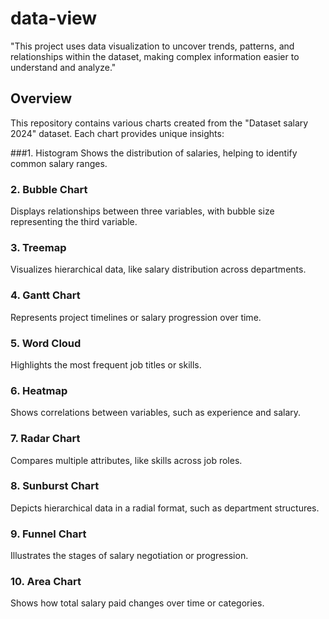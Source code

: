 # data-view

"This project uses data visualization to uncover trends, patterns, and relationships within the dataset, making complex information easier to understand and analyze."

## Overview
This repository contains various charts created from the "Dataset salary 2024" dataset. Each chart provides unique insights:

###1. Histogram
Shows the distribution of salaries, helping to identify common salary ranges.

### 2. Bubble Chart
Displays relationships between three variables, with bubble size representing the third variable.

### 3. Treemap
Visualizes hierarchical data, like salary distribution across departments.

### 4. Gantt Chart
Represents project timelines or salary progression over time.

### 5. Word Cloud
Highlights the most frequent job titles or skills.

### 6. Heatmap
Shows correlations between variables, such as experience and salary.

### 7. Radar Chart
Compares multiple attributes, like skills across job roles.

### 8. Sunburst Chart
Depicts hierarchical data in a radial format, such as department structures.

### 9. Funnel Chart
Illustrates the stages of salary negotiation or progression.

### 10. Area Chart
Shows how total salary paid changes over time or categories.
